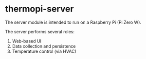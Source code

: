 # thermopi-server

The server module is intended to run on a Raspberry Pi (Pi Zero W).

The server performs several roles:

1) Web-based UI
2) Data collection and persistence
3) Temperature control (via HVAC)
